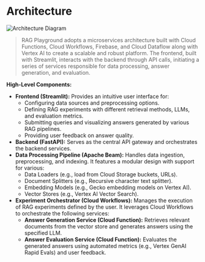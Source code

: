# Architecture

![Architecture Diagram](./img/rag_pg_architecture_plain.svg)

> RAG Playground adopts a microservices architecture built with Cloud Functions, Cloud Workflows, Firebase, and Cloud Dataflow along with Vertex AI to create a scalable and robust platform. The frontend, built with Streamlit, interacts with the backend through API calls, initiating a series of services responsible for data processing, answer generation, and evaluation.

**High-Level Components:**

- **Frontend (Streamlit):** Provides an intuitive user interface for:
    - Configuring data sources and preprocessing options.
    - Defining RAG experiments with different retrieval methods, LLMs, and evaluation metrics.
    - Submitting queries and visualizing answers generated by various RAG pipelines.
    - Providing user feedback on answer quality.
- **Backend (FastAPI):**  Serves as the central API gateway and orchestrates the backend services.
- **Data Processing Pipeline (Apache Beam):**  Handles data ingestion, preprocessing, and indexing. It features a modular design with support for various:
    - Data Loaders (e.g., load from Cloud Storage buckets, URLs).
    - Document Splitters (e.g., Recursive character text splitter).
    - Embedding Models (e.g., Gecko embedding models on Vertex AI).
    - Vector Stores (e.g., Vertex AI Vector Search).
- **Experiment Orchestrator (Cloud Workflows):** Manages the execution of RAG experiments defined by the user. It leverages Cloud Workflows to orchestrate the following services:
    - **Answer Generation Service (Cloud Function):**  Retrieves relevant documents from the vector store and generates answers using the specified LLM.
    - **Answer Evaluation Service (Cloud Function):** Evaluates the generated answers using automated metrics (e.g., Vertex GenAI Rapid Evals) and user feedback.